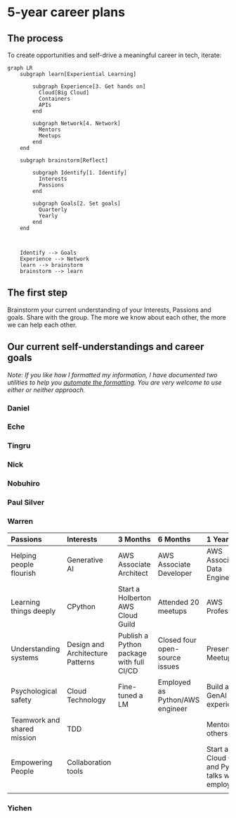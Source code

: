 # 5-year career plans
## The process
To create opportunities and self-drive a meaningful career in tech, iterate:
```mermaid
graph LR
    subgraph learn[Experiential Learning]

        subgraph Experience[3. Get hands on]
          Cloud[Big Cloud]
          Containers
          APIs 
        end

        subgraph Network[4. Network]
          Mentors
          Meetups
        end
    end

    subgraph brainstorm[Reflect]

        subgraph Identify[1. Identify]
          Interests
          Passions
        end

        subgraph Goals[2. Set goals]
          Quarterly
          Yearly
        end
    end



    Identify --> Goals
    Experience --> Network
    learn --> brainstorm
    brainstorm --> learn
```

## The first step
Brainstorm your current understanding of your Interests, Passions and goals.
Share with the group. 
The more we know about each other, the more we can help each other.

## Our current self-understandings and career goals
_Note: If you like how I formatted my information, I have documented two utilities to help you [automate the formatting](automation.md). You are very welcome to use either or neither approach._

### Daniel

### Eche

### Tingru

### Nick

### Nobuhiro

### Paul Silver

### Warren

| Passions                                | Interests                        | 3 Months                      | 6 Months                              | 1 Year                          | 2 Years                             | 5 Years                  |
|:----------------------------------------|:---------------------------------|:------------------------------|:--------------------------------------|:--------------------------------|:-----------------------------------|:-------------------------|
| Helping people flourish                 | Generative AI                    | AWS Associate Architect     | AWS Associate Developer               | AWS Associate Data Engineer    | AWS Speciality                     | Contribute to core Python|
| Learning things deeply                 | CPython                          | Start a Holberton AWS Cloud Guild | Attended 20 meetups                 | AWS Professional                | AWS Speciality                     | Architect a system that helps people       |
| Understanding systems                  | Design and Architecture Patterns| Publish a Python package with full CI/CD            | Closed four open-source issues       | Present at a Meetup             | Create a programming language      |                           |
| Psychological safety                   | Cloud Technology                 | Fine-tuned a LM              | Employed as Python/AWS engineer     | Build a GenAI tutor experience | Create a CPython/Pytest/AWS/Design/GenAI Udemy course |                           |
| Teamwork and shared mission            | TDD               |                              |                                       | Mentoring others                | Helping to build GenAI systems     |                           |
| Empowering People                                         |  Collaboration tools                               |                              |                                       |  Start a Cloud Guild and Python talks where employed                               |                                    |                           |
|                                         |             |                              |                                       |                                 |                                    |                           |



### Yichen



